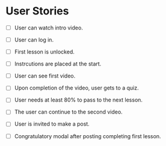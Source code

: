 # User Stories

* [ ] User can watch intro video.
* [ ] User can log in.
* [ ] First lesson is unlocked.
* [ ] Instrcutions are placed at the start.
* [ ] User can see first video.

* [ ] Upon completion of the video, user gets to a quiz.
* [ ] User needs at least 80% to pass to the next lesson.
* [ ] The user can continue to the second video.
* [ ] User is invited to make a post.
* [ ] Congratulatory modal after posting completing first lesson.
